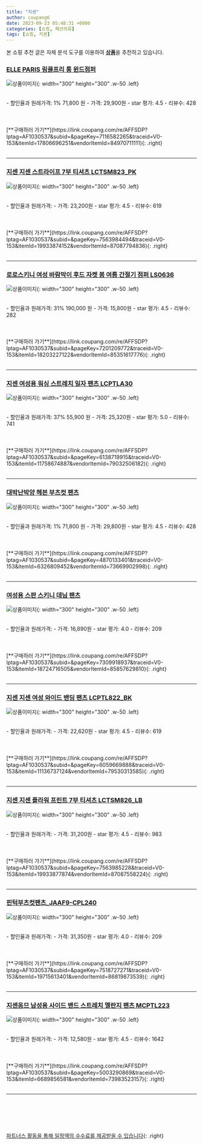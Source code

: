 ```yaml
---
title: "지센"
author: coupang6
date: 2023-09-23 05:48:31 +0800
categories: [쇼핑, 패션의류]
tags: [쇼핑, 지센]
---
```


본 쇼핑 추천 글은 자체 분석 도구를 이용하여 [**상품**](https://link.coupang.com/a/bao1ui)을 추천하고 있습니다.

### [ELLE PARIS 링클프리 롱 윈드점퍼](https://link.coupang.com/re/AFFSDP?lptag=AF1030537&subid=&pageKey=7116582265&traceid=V0-153&itemId=17806696251&vendorItemId=84970711111)

![상품이미지](https://thumbnail7.coupangcdn.com/thumbnails/remote/230x230ex/image/retail/images/2534639818490854-eb50ac7f-321f-4455-bf58-18fff478f3de.jpg){: width="300" height="300" .w-50 .left}


<br>
- 할인율과 원래가격: 1%  71,800   원
- 가격: 29,900원
- star 평가: 4.5
- 리뷰수: 428
<br>
<br>
<br>
<br>
[**구매하러 가기**](https://link.coupang.com/re/AFFSDP?lptag=AF1030537&subid=&pageKey=7116582265&traceid=V0-153&itemId=17806696251&vendorItemId=84970711111){: .right}
<br>
<br>

---

### [지센 지센 스트라이프 7부 티셔츠 LCTSM823_PK](https://link.coupang.com/re/AFFSDP?lptag=AF1030537&subid=&pageKey=7563984494&traceid=V0-153&itemId=19933874152&vendorItemId=87087794836)

![상품이미지](https://thumbnail8.coupangcdn.com/thumbnails/remote/230x230ex/image/vendor_inventory/5e3a/01f4b364c22bf3c0a549e50d405d59155ceaa1e042546e66eed6cba456ca.jpg){: width="300" height="300" .w-50 .left}


<br>
- 할인율과 원래가격: 
- 가격: 23,200원
- star 평가: 4.5
- 리뷰수: 619
<br>
<br>
<br>
<br>
[**구매하러 가기**](https://link.coupang.com/re/AFFSDP?lptag=AF1030537&subid=&pageKey=7563984494&traceid=V0-153&itemId=19933874152&vendorItemId=87087794836){: .right}
<br>
<br>

---

### [로로스키니 여성 바람막이 후드 자켓 봄 여름 간절기 점퍼 LS0636](https://link.coupang.com/re/AFFSDP?lptag=AF1030537&subid=&pageKey=7201209772&traceid=V0-153&itemId=18203227122&vendorItemId=85351617776)

![상품이미지](https://thumbnail6.coupangcdn.com/thumbnails/remote/230x230ex/image/vendor_inventory/2f9f/3da1540e140eb8f6eb22bce71d36a6c440fd4081c7cd872dbf23c427de96.jpg){: width="300" height="300" .w-50 .left}


<br>
- 할인율과 원래가격: 31%  190,000   원
- 가격: 15,800원
- star 평가: 4.5
- 리뷰수: 282
<br>
<br>
<br>
<br>
[**구매하러 가기**](https://link.coupang.com/re/AFFSDP?lptag=AF1030537&subid=&pageKey=7201209772&traceid=V0-153&itemId=18203227122&vendorItemId=85351617776){: .right}
<br>
<br>

---

### [지센 여성용 워싱 스트레치 일자 팬츠 LCPTLA30](https://link.coupang.com/re/AFFSDP?lptag=AF1030537&subid=&pageKey=6138719915&traceid=V0-153&itemId=11758674887&vendorItemId=79032506182)

![상품이미지](https://thumbnail6.coupangcdn.com/thumbnails/remote/230x230ex/image/rs_quotation_api/3qrbt4lf/bc9f6d314b7940619218fbd939caf5fa.jpg){: width="300" height="300" .w-50 .left}


<br>
- 할인율과 원래가격: 37%  55,900   원
- 가격: 25,320원
- star 평가: 5.0
- 리뷰수: 741
<br>
<br>
<br>
<br>
[**구매하러 가기**](https://link.coupang.com/re/AFFSDP?lptag=AF1030537&subid=&pageKey=6138719915&traceid=V0-153&itemId=11758674887&vendorItemId=79032506182){: .right}
<br>
<br>

---

### [대박난박양 헤븐 부츠컷 팬츠](https://link.coupang.com/re/AFFSDP?lptag=AF1030537&subid=&pageKey=4870133401&traceid=V0-153&itemId=6326809452&vendorItemId=73669902998)

![상품이미지](https://thumbnail8.coupangcdn.com/thumbnails/remote/230x230ex/image/vendor_inventory/0207/cb5244bf81137c65461253ec22156f9bc323606c2e16211a753fac94476d.jpg){: width="300" height="300" .w-50 .left}


<br>
- 할인율과 원래가격: 1%  71,800   원
- 가격: 29,800원
- star 평가: 4.5
- 리뷰수: 428
<br>
<br>
<br>
<br>
[**구매하러 가기**](https://link.coupang.com/re/AFFSDP?lptag=AF1030537&subid=&pageKey=4870133401&traceid=V0-153&itemId=6326809452&vendorItemId=73669902998){: .right}
<br>
<br>

---

### [여성용 스판 스키니 데님 팬츠](https://link.coupang.com/re/AFFSDP?lptag=AF1030537&subid=&pageKey=7309918937&traceid=V0-153&itemId=18724716505&vendorItemId=85857629810)

![상품이미지](https://thumbnail6.coupangcdn.com/thumbnails/remote/230x230ex/image/vendor_inventory/e460/1a2c14db4afa355417aae10a7ef595f31d21099a6376c7588c2ab367e350.jpg){: width="300" height="300" .w-50 .left}


<br>
- 할인율과 원래가격: 
- 가격: 16,890원
- star 평가: 4.0
- 리뷰수: 209
<br>
<br>
<br>
<br>
[**구매하러 가기**](https://link.coupang.com/re/AFFSDP?lptag=AF1030537&subid=&pageKey=7309918937&traceid=V0-153&itemId=18724716505&vendorItemId=85857629810){: .right}
<br>
<br>

---

### [지센 지센 여성 와이드 밴딩 팬츠 LCPTL822_BK](https://link.coupang.com/re/AFFSDP?lptag=AF1030537&subid=&pageKey=6059669888&traceid=V0-153&itemId=11136737124&vendorItemId=79530313585)

![상품이미지](https://thumbnail9.coupangcdn.com/thumbnails/remote/230x230ex/image/vendor_inventory/53c2/eed3d5b777178673635bf687f728506f26ec1039d10cdc9bb5c4734fda7a.jpg){: width="300" height="300" .w-50 .left}


<br>
- 할인율과 원래가격: 
- 가격: 22,620원
- star 평가: 4.5
- 리뷰수: 619
<br>
<br>
<br>
<br>
[**구매하러 가기**](https://link.coupang.com/re/AFFSDP?lptag=AF1030537&subid=&pageKey=6059669888&traceid=V0-153&itemId=11136737124&vendorItemId=79530313585){: .right}
<br>
<br>

---

### [지센 지센 플라워 프린트 7부 티셔츠 LCTSM826_LB](https://link.coupang.com/re/AFFSDP?lptag=AF1030537&subid=&pageKey=7563985228&traceid=V0-153&itemId=19933877874&vendorItemId=87087558224)

![상품이미지](https://thumbnail10.coupangcdn.com/thumbnails/remote/230x230ex/image/vendor_inventory/8d53/71d70a8575a13bbf04760d440edaa2d2e312984f9f80c94e0223299aeaae.jpg){: width="300" height="300" .w-50 .left}


<br>
- 할인율과 원래가격: 
- 가격: 31,200원
- star 평가: 4.5
- 리뷰수: 983
<br>
<br>
<br>
<br>
[**구매하러 가기**](https://link.coupang.com/re/AFFSDP?lptag=AF1030537&subid=&pageKey=7563985228&traceid=V0-153&itemId=19933877874&vendorItemId=87087558224){: .right}
<br>
<br>

---

### [핀턱부츠컷팬츠_JAAF9-CPL240](https://link.coupang.com/re/AFFSDP?lptag=AF1030537&subid=&pageKey=7518727271&traceid=V0-153&itemId=19715613401&vendorItemId=86819873539)

![상품이미지](https://thumbnail6.coupangcdn.com/thumbnails/remote/230x230ex/image/vendor_inventory/f250/381e55a46e77b19c6826dfb42f512b67d903a57f72530a14f432940968ad.jpg){: width="300" height="300" .w-50 .left}


<br>
- 할인율과 원래가격: 
- 가격: 31,350원
- star 평가: 4.0
- 리뷰수: 209
<br>
<br>
<br>
<br>
[**구매하러 가기**](https://link.coupang.com/re/AFFSDP?lptag=AF1030537&subid=&pageKey=7518727271&traceid=V0-153&itemId=19715613401&vendorItemId=86819873539){: .right}
<br>
<br>

---

### [지센옴므 남성용 사이드 밴드 스트레치 멜란지 팬츠 MCPTL223](https://link.coupang.com/re/AFFSDP?lptag=AF1030537&subid=&pageKey=5003290869&traceid=V0-153&itemId=6689856581&vendorItemId=73983523157)

![상품이미지](https://thumbnail8.coupangcdn.com/thumbnails/remote/230x230ex/image/rs_quotation_api/fvjd4owj/a92214fde49144cfbb3a167969468285.jpg){: width="300" height="300" .w-50 .left}


<br>
- 할인율과 원래가격: 
- 가격: 12,580원
- star 평가: 4.5
- 리뷰수: 1642
<br>
<br>
<br>
<br>
[**구매하러 가기**](https://link.coupang.com/re/AFFSDP?lptag=AF1030537&subid=&pageKey=5003290869&traceid=V0-153&itemId=6689856581&vendorItemId=73983523157){: .right}
<br>
<br>

---
<br><br><br><br><br> [파트너스 활동을 통해 일정액의 수수료를 제공받을 수 있습니다](https://link.coupang.com/a/bao1ui){: .right}